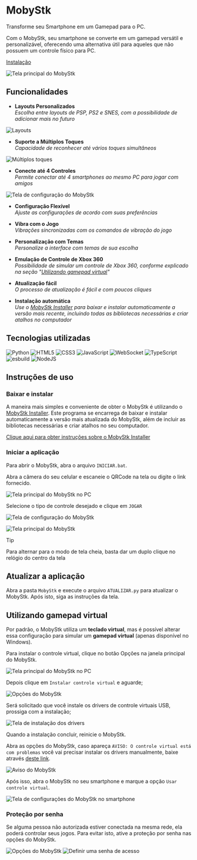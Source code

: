 # MobyStk

Transforme seu Smartphone em um Gamepad para o PC.

Com o MobyStk, seu smartphone se converte em um gamepad versátil e personalizável, oferecendo uma alternativa útil para aqueles que não possuem um controle físico para PC.

[Instalação](#baixar-e-instalar)

![Tela principal do MobyStk](https://github.com/josejefferson/mobystk/assets/52979246/daaa80a2-ace0-46e7-be28-d49c0afa1e0a)

## Funcionalidades

- **Layouts Personalizados**\
  _Escolha entre layouts de PSP, PS2 e SNES, com a possibilidade de adicionar mais no futuro_

![Layouts](https://github.com/josejefferson/mobystk/assets/52979246/0a32fdcd-106a-44fb-bb84-34c9da9c040a)

- **Suporte a Múltiplos Toques**\
  _Capacidade de reconhecer até vários toques simultâneos_

![Múltiplos toques](https://github.com/josejefferson/mobystk/assets/52979246/7a0d1b3c-7a2a-430c-abdb-dccf4154aa9f)

- **Conecte até 4 Controles**\
  _Permite conectar até 4 smartphones ao mesmo PC para jogar com amigos_

![Tela de configuração do MobyStk](https://github.com/josejefferson/mobystk/assets/52979246/4ddafc98-1cdb-47de-9553-df8717d8f443)

- **Configuração Flexível**\
  _Ajuste as configurações de acordo com suas preferências_

- **Vibra com o Jogo**\
  _Vibrações sincronizadas com os comandos de vibração do jogo_

- **Personalização com Temas**\
  _Personalize a interface com temas de sua escolha_

- **Emulação de Controle de Xbox 360**\
  _Possibilidade de simular um controle de Xbox 360, conforme explicado na seção "[Utilizando gamepad virtual](#utilizando-gamepad-virtual)"_

- **Atualização fácil**\
  _O processo de atualização é fácil e com poucos cliques_

- **Instalação automática**\
  _Use o [MobyStk Installer](#baixar-e-instalar) para baixar e instalar automaticamente a versão mais recente, incluindo todas as bibliotecas necessárias e criar atalhos no computador_

## Tecnologias utilizadas

![Python](https://img.shields.io/badge/python-3670A0?style=for-the-badge&logo=python&logoColor=ffdd54)
![HTML5](https://img.shields.io/badge/html5-%23E34F26.svg?style=for-the-badge&logo=html5&logoColor=white)
![CSS3](https://img.shields.io/badge/css3-%231572B6.svg?style=for-the-badge&logo=css3&logoColor=white)
![JavaScript](https://img.shields.io/badge/javascript-%23323330.svg?style=for-the-badge&logo=javascript&logoColor=%23F7DF1E)
![WebSocket](https://img.shields.io/badge/WebSocket-black?style=for-the-badge&logo=websocket&badgeColor=010101)
![TypeScript](https://img.shields.io/badge/typescript-%23007ACC.svg?style=for-the-badge&logo=typescript&logoColor=white)
![esbuild](https://img.shields.io/badge/esbuild-%23ffcf00.svg?style=for-the-badge&logoColor=%23ffcf00)
![NodeJS](https://img.shields.io/badge/node.js-6DA55F?style=for-the-badge&logo=node.js&logoColor=white)

## Instruções de uso

### Baixar e instalar

A maneira mais simples e conveniente de obter o MobyStk é utilizando o [MobyStk Installer](https://github.com/josejefferson/mobystk-installer#readme). Este programa se encarrega de baixar e instalar automaticamente a versão mais atualizada do MobyStk, além de incluir as bibliotecas necessárias e criar atalhos no seu computador.

[Clique aqui para obter instruções sobre o MobyStk Installer](https://github.com/josejefferson/mobystk-installer#readme)

### Iniciar a aplicação

Para abrir o MobyStk, abra o arquivo `INICIAR.bat`.

Abra a câmera do seu celular e escaneie o QRCode na tela ou digite o link fornecido.

![Tela principal do MobyStk no PC](https://github.com/josejefferson/mobystk/assets/52979246/055e5213-f78b-448a-b0ed-701097af67ff)

Selecione o tipo de controle desejado e clique em `JOGAR`

![Tela de configuração do MobyStk](https://github.com/josejefferson/mobystk/assets/52979246/4ddafc98-1cdb-47de-9553-df8717d8f443)

![Tela principal do MobyStk](https://github.com/josejefferson/mobystk/assets/52979246/daaa80a2-ace0-46e7-be28-d49c0afa1e0a)

> [!TIP]
> Para alternar para o modo de tela cheia, basta dar um duplo clique no relógio do centro da tela

## Atualizar a aplicação

Abra a pasta `MobyStk` e execute o arquivo `ATUALIZAR.py` para atualizar o MobyStk. Após isto, siga as instruções da tela.

## Utilizando gamepad virtual

Por padrão, o MobyStk utiliza um **teclado virtual**, mas é possível alterar essa configuração para simular um **gamepad virtual** (apenas disponível no Windows).

Para instalar o controle virtual, clique no botão Opções na janela principal do MobyStk.

![Tela principal do MobyStk no PC](https://github.com/josejefferson/mobystk/assets/52979246/055e5213-f78b-448a-b0ed-701097af67ff)

Depois clique em `Instalar controle virtual` e aguarde;

![Opções do MobyStk](https://github.com/josejefferson/mobystk/assets/52979246/79c110dc-6780-4798-8188-25543bc490b6)

Será solicitado que você instale os drivers de controle virtuais USB, prossiga com a instalação;

![Tela de instalação dos drivers](https://github.com/josejefferson/mobystk/assets/52979246/9a2687be-6741-49b0-acf9-0769a15db1ab)

Quando a instalação concluir, reinicie o MobyStk.

Abra as opções do MobyStk, caso apareça `AVISO: O controle virtual está com problemas` você vai precisar instalar os drivers manualmente, baixe através [deste link](https://github.com/nefarius/ViGEmBus/releases/download/v1.22.0/ViGEmBus_1.22.0_x64_x86_arm64.exe).

![Aviso do MobyStk](https://github.com/josejefferson/mobystk/assets/52979246/1b0bfb73-15ab-4587-ae9c-7b407f5261b4)

Após isso, abra o MobyStk no seu smartphone e marque a opção `Usar controle virtual`.

![Tela de configurações do MobyStk no smartphone](https://github.com/josejefferson/mobystk/assets/52979246/a0bed6d6-04c1-4293-97c2-9e5361601802)

### Proteção por senha

Se alguma pessoa não autorizada estiver conectada na mesma rede, ela poderá controlar seus jogos. Para evitar isto, ative a proteção por senha nas opções do MobyStk.

![Opções do MobyStk](https://github.com/josejefferson/mobystk/assets/52979246/b544cf44-d3ed-4ab7-92cd-f389e6e26399)
![Definir uma senha de acesso](https://github.com/josejefferson/mobystk/assets/52979246/46b22030-71de-40a4-9460-c0afd8856cf2)

